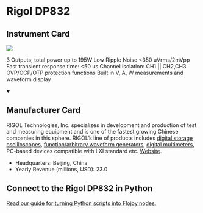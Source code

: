 
# Rigol DP832

## Instrument Card

<img src="https://v5.airtableusercontent.com/v1/19/19/1691539200000/7YZufu_uFg7kV7sv7u7HXg/Pxd2fVVLd5tNw61EH-GzrR0d4H3rqhRDo6cegjwm20r7t4XuOEtTJeL-ISo66iC9ku7wRIkuOWSuVK6wKi_hLZvqWG6PVItvJ43MlQ1Ch5nDHE3hTxYM-aK8hA469LpQ/_UU-Cdyi6vspoE8l65GHOt6z3D3W6-qqxlkN4zmQjRM"/>
<p>3 Outputs; total power up to 195W
Low Ripple Noise <350 uVrms/2mVpp
Fast transient response time: <50 us
Channel isolation: CH1 || CH2,CH3
OVP/OCP/OTP protection functions
Built in V, A, W measurements and waveform display</p>

<details open>
<summary><h2>Manufacturer Card</h2></summary>

RIGOL Technologies, Inc. specializes in development and production of test and measuring equipment and is one of the fastest growing Chinese companies in this sphere.
RIGOL’s line of products includes [digital storage oscilloscopes](https://www.tmatlantic.com/e-store/index.php?SECTION_ID=227), [function/arbitrary waveform generators](https://www.tmatlantic.com/e-store/index.php?SECTION_ID=230), [digital multimeters](https://www.tmatlantic.com/e-store/index.php?SECTION_ID=233), PC-based devices compatible with LXI standard etc. <a href="https://www.rigol.com/">Website</a>.

<ul>
  <li>Headquarters: Beijing, China</li>
  <li>Yearly Revenue (millions, USD): 23.0</li>
</ul>
</details>

## Connect to the Rigol DP832 in Python

[Read our guide for turning Python scripts into Flojoy nodes.](https://docs.flojoy.ai/custom-nodes/creating-custom-node/)


